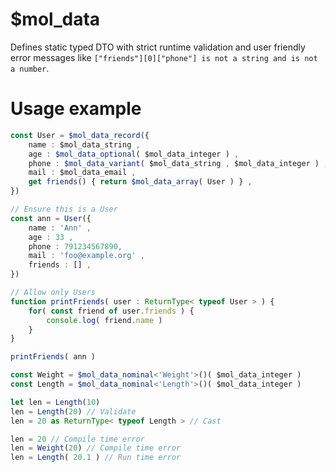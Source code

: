 # $mol_data

Defines static typed DTO with strict runtime validation and user friendly error messages like `["friends"][0]["phone"] is not a string and is not a number`.

# Usage example

```typescript
const User = $mol_data_record({
	name : $mol_data_string ,
	age : $mol_data_optional( $mol_data_integer ) ,
	phone : $mol_data_variant( $mol_data_string , $mol_data_integer ) ,
	mail : $mol_data_email ,
	get friends() { return $mol_data_array( User ) } ,
})

// Ensure this is a User
const ann = User({
	name : 'Ann' ,
	age : 33 ,
	phone : 791234567890,
	mail : 'foo@example.org' ,
	friends : [] ,
})

// Allow only Users
function printFriends( user : ReturnType< typeof User > ) {
	for( const friend of user.friends ) {
		console.log( friend.name )
	}
}

printFriends( ann )
```

```typescript
const Weight = $mol_data_nominal<'Weight'>()( $mol_data_integer )
const Length = $mol_data_nominal<'Length'>()( $mol_data_integer )

let len = Length(10)
len = Length(20) // Validate
len = 20 as ReturnType< typeof Length > // Cast

len = 20 // Compile time error
len = Weight(20) // Compile time error
len = Length( 20.1 ) // Run time error
```
